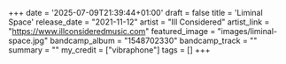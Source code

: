 +++
date = '2025-07-09T21:39:44+01:00'
draft = false
title = 'Liminal Space'
release_date = "2021-11-12"
artist = "Ill Considered"
artist_link = "https://www.illconsideredmusic.com"
featured_image = "images/liminal-space.jpg"
bandcamp_album = "1548702330"
bandcamp_track = ""
summary = ""
my_credit = ["vibraphone"]
tags = []
+++
